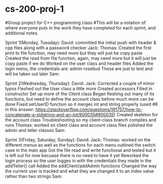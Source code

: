 # cs-200-proj-1
#Group project for C++ programming class
#This will be a notation of where everyone puts in the work they have completed for each sprint, and additional notes.



Sprint 1(Monday, Tuesday):
David:
committed the initial push with header & cpp files along with a password checker
Jack:
Thomas:
	Created the first print to file function, may need more but
		they will just be copy paste
	Created the read from file function, again, may need more
		but it will just be copy paste if we do
	Worked on the user class and header files
	Added the login menu, the credentials are:
		admin
		rosebud
	These are just to test and will be taken out later
Sam:


Sprint 2(Wednesday, Thursday):
David:
Jack:
	Corrected a couple of minor typos
	Fleshed out the User class a little more
		Created accessors
		Filled in constructor
	Set up more of the Client class
		Began fleshing out many of its functions, but need to define the account class before much more can be done
		Fixed setUserID function so it merges int and string properly (used #6 in this answer: https://stackoverflow.com/questions/191757/how-to-concatenate-a-stdstring-and-an-int/900035#900035)
	Created skeleton for the account class
	Troubleshooting so my client-class branch compiles and runs
Thomas:
	worked on client class and account class files
	polished the admin and teller classes
Sam:

Sprint 3(Friday, Saturday, Sunday):
David:
Jack:
Thomas:
	worked on the different menus as well as the functions for
		each menu
	outlined the switch case in the main app
	Got the file read and write functional and tested but
		it is left out for now becuase there is no need
		to have it yet
	Reworked the login process so the user logges in with the
		credentials they made in the addTeller() call
	Added the addClient/addAdmin functions
	Changed the way the current user is tracked and what they are
		changed it to an index value rather than two strings
Sam:
